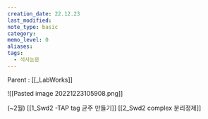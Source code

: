 ```yaml
---
creation_date: 22.12.23
last_modified: 
note_type: basic
category: 
memo_level: 0
aliases: 
tags:
  - 석사논문
---
```


Parent : [[_LabWorks]]

![[Pasted image 20221223105908.png]]

(~2월)
[[1_Swd2 -TAP tag 균주 만들기]]
[[2_Swd2 complex 분리정제]]